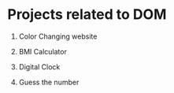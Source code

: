 # Projects related to DOM 

1) Color Changing website

2) BMI Calculator

3) Digital Clock

4) Guess the number 

